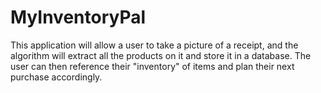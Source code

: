# MyInventoryPal

This application will allow a user to take a picture of a receipt, and the algorithm will extract all the products on it and store it in a database. The user can then reference their "inventory" of items and plan their next purchase accordingly.
